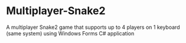 # Multiplayer-Snake2
A multiplayer Snake2 game that supports up to 4 players on 1 keyboard (same system) using Windows Forms C# application
